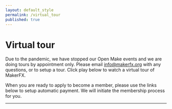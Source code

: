 ```yaml
---
layout: default_style
permalink: /virtual_tour
published: true
---
```


# Virtual tour

Due to the pandemic, we have stopped our Open Make events and we are doing tours by appointment only. Please email info@makerfx.org with any questions, or to setup a tour. Click play below to watch a virtual tour of MakerFX.

When you are ready to apply to become a member, please use the links below to setup automatic payment. We will initiate the membership process for you.

---

<p align="center">
  <script src="https://static.kuula.io/embed.js" data-kuula="https://kuula.co/share/collection/7Pmh5?fs=1&amp;vr=1&amp;sd=1&amp;initload=0&amp;thumbs=1&amp;info=0&amp;logo=bWVkaWEvNDYyOS81ZjM1LWU1MGEtZWJlYi1jMTM5LnBuZw==" data-width="500px" data-height="500px">
  </script>
</p>
